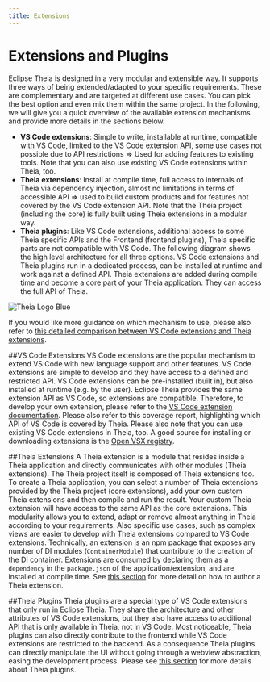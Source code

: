 ```yaml
---
title: Extensions
---
```


# Extensions and Plugins

Eclipse Theia is designed in a very modular and extensible way. It supports three ways of being extended/adapted to your specific requirements. These are complementary and are targeted at different use cases. You can pick the best option and even mix them within the same project.
In the following, we will give you a quick overview of the available extension mechanisms and provide more details in the sections below.

- **VS Code extensions**: Simple to write, installable at runtime, compatible with VS Code, limited to the VS Code extension API, some use cases not possible due to API restrictions => Used for adding features to existing tools. Note that you can also use existing VS Code extensions within Theia, too.
- **Theia extensions**: Install at compile time, full access to internals of Theia via dependency injection, almost no limitations in terms of accessible API => used to build custom products and for features not covered by the VS Code extension API. Note that the Theia project (including the core) is fully built using Theia extensions in a modular way.
- **Theia plugins**: Like VS Code extensions, additional access to some Theia specific APIs and the Frontend (frontend plugins), Theia specific parts are not compatible with VS Code.
The following diagram shows the high level architecture for all three options. VS Code extensions and Theia plugins run in a dedicated process, can be installed at runtime and work against a defined API. Theia extensions are added during compile time and become a core part of your Theia application. They can access the full API of Theia.

<img src="/extensiontypes.png" alt="Theia Logo Blue" style="max-width: 525px">

If you would like more guidance on which mechanism to use, please also refer to [this detailed comparison between VS Code extensions and Theia extensions](https://eclipsesource.com/blogs/2021/03/24/vs-code-extensions-vs-theia-extensions/).

##VS Code Extensions
VS Code extensions are the popular mechanism to extend VS Code with new language support and other features. VS Code extensions are simple to develop and they have access to a defined and restricted API. VS Code extensions can be pre-installed (built in), but also installed at runtime (e.g. by the user). Eclipse Theia provides the same extension API as VS Code, so extensions are compatible. Therefore, to develop your own extension, please refer to the [VS Code extension documentation](https://code.visualstudio.com/api). Please also refer to this coverage report, highlighting which API of VS Code is covered by Theia.
Please also note that you can use existing VS Code extensions in Theia, too. A good source for installing or downloading extensions is the [Open VSX registry](https://open-vsx.org/).

##Theia Extensions
A Theia extension is a module that resides inside a Theia application and directly communicates with other modules (Theia extensions). The Theia project itself is composed of Theia extensions too. To create a Theia application, you can select a number of Theia extensions provided by the Theia project (core extensions), add your own custom Theia extensions and then compile and run the result. Your custom Theia extension will have access to the same API as the core extensions. This modularity allows you to extend, adapt or remove almost anything in Theia according to your requirements. Also specific use cases, such as complex views are easier to develop with Theia extensions compared to VS Code extensions.
Technically, an extension is an npm package that exposes any number of DI modules (`ContainerModule`) that contribute to the creation of the DI container.
Extensions are consumed by declaring them as a `dependency` in the `package.json` of the application/extension, and are installed at compile time.
See [this section](https://theia-ide.org/docs/authoring_extensions/) for more detail on how to author a Theia extension.

##Theia Plugins
Theia plugins are a special type of VS Code extensions that only run in Eclipse Theia. They share the architecture and other attributes of VS Code extensions, but they also have access to additional API that is only available in Theia, not in VS Code. Most noticeable, Theia plugins can also directly contribute to the frontend while VS Code extensions are restricted to the backend. As a consequence Theia plugins can directly manipulate the UI without going through a webview abstraction, easing the development process. Please see [this section](https://theia-ide.org/docs/authoring_plugins/) for more details about Theia plugins.
